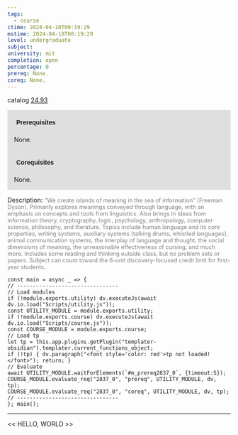 ```yaml
---
tags:
  - course
ctime: 2024-04-18T00:19:29
mstime: 2024-04-18T00:19:29
level: undergraduate
subject: 
university: mit
completion: open
percentage: 0
prereq: None.
coreq: None.
---
```


catalog [24.93](http://student.mit.edu/catalog/m24a.html#24.93)

<span style="display: block; padding: 15px; background-color: rgb(100, 100, 100, 0.2);"><font id="m_prereq2837_0" style="display: block; font-family: Arial, sans-serif; font-weight: bold; padding: 5px">Prerequisites</font><br><span id="prereq2837_0">None.</span></span>
<span style="display: block; padding: 15px; background-color: rgb(100, 100, 100, 0.2);"><font id="m_coreq2837_0" style="display: block; font-family: Arial, sans-serif; font-weight: bold; padding: 5px">Corequisites</font><br><span id="coreq2837_0">None.</span></span>

<font style="">Description:</font>
<font style="color: grey; font-size: 0.8rem;">"We create islands of meaning in the sea of information" (Freeman Dyson). Primarily explores meanings conveyed through language, with an emphasis on concepts and tools from linguistics. Also brings in ideas from information theory, cryptography, logic, psychology, anthropology, computer science, philosophy, and literature. Topics include human language and its core properties, writing systems, auxiliary systems (talking drums, whistled languages), animal communication systems, the interplay of language and thought, the social dimensions of meaning, the unreasonable effectiveness of cursing, and much more. Includes some reading and thinking outside class, but no problem sets or papers. Subject can count toward the 6-unit discovery-focused credit limit for first-year students.</font>

```dataviewjs
const main = async _ => {
// --------------------------------
// Load modules
if (!module.exports.utility) dv.executeJs(await dv.io.load("Scripts/utility.js"));
const UTILITY_MODULE = module.exports.utility;
if (!module.exports.course) dv.executeJs(await dv.io.load("Scripts/course.js"));
const COURSE_MODULE = module.exports.course;
// Load tp
let tp = this.app.plugins.getPlugin("templater-obsidian").templater.current_functions_object;
if (!tp) { dv.paragraph("<font style='color: red'>tp not loaded!</font>"); return; }
// Evaluate
await UTILITY_MODULE.waitForElements(`#m_prereq2837_0`, {timeout:5});
COURSE_MODULE.evaluate_req("2837_0", "prereq", UTILITY_MODULE, dv, tp);
COURSE_MODULE.evaluate_req("2837_0", "coreq", UTILITY_MODULE, dv, tp);
// --------------------------------
}; main();
```

---

<< HELLO, WORLD >>
